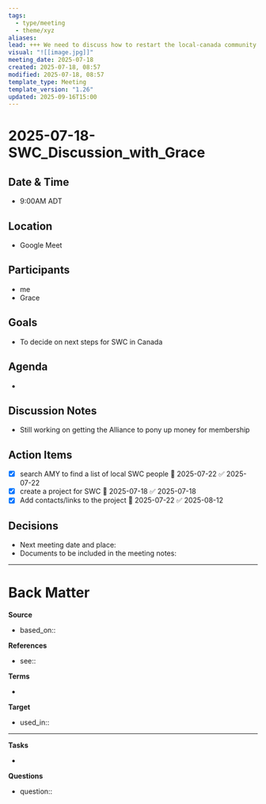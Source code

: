 ```yaml
---
tags:
  - type/meeting
  - theme/xyz
aliases:
lead: +++ We need to discuss how to restart the local-canada community +++
visual: "![[image.jpg]]"
meeting_date: 2025-07-18
created: 2025-07-18, 08:57
modified: 2025-07-18, 08:57
template_type: Meeting
template_version: "1.26"
updated: 2025-09-16T15:00
---
```

<!--  See "Template Help" below for using properties -->

# 2025-07-18-SWC_Discussion_with_Grace

<!-- Main content of my thoughts really -->

## Date & Time
<!-- With starting and ending times -->
- 9:00AM ADT

## Location
<!-- Physical location or links to online meeting (Zoom, MS Teams, Miro etc.) -->
- Google Meet

## Participants
<!-- List of meeting participants using linked names -->
- me
- Grace

## Goals
<!-- What we want to achieve in this meeting -->
- To decide on next steps for SWC in Canada

## Agenda 
<!-- What, who & duration planned in advance -->
- 

## Discussion Notes
<!-- Cover discussion topics -->
- Still working on getting the Alliance to pony up money for membership

## Action Items
<!-- Add tasks, task owners and due dates -->
- [x] search AMY to find a list of local SWC people 📅 2025-07-22 ✅ 2025-07-22
- [x] create a project for SWC 📅 2025-07-18 ✅ 2025-07-18
- [x] Add contacts/links to the project 📅 2025-07-22 ✅ 2025-08-12

## Decisions
<!-- Record of decisions you make in this meeting -->
- Next meeting date and place: 
- Documents to be included in the meeting notes:



---
# Back Matter

**Source**
<!-- Always keep a link to the source- --> 
- based_on::

**References**
<!-- Links to pages not referenced in the content. see: [[related note]] because <reason> -->
- see:: 

**Terms**
<!-- Links to definition pages. -->
- 

**Target**
<!-- Link to project note or externaly published content. -->
- used_in::

---
**Tasks**
<!-- What remains to be done with this note? --> 
- 

**Questions**
<!-- What remains for you to consider? --> 
- question::
